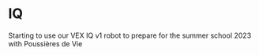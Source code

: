 # IQ
Starting to use our VEX IQ v1 robot to prepare for the summer school 2023 with Poussières de Vie
